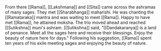 From there [[Rama]], [[Lakshmana]] and [[Sita]] came across the ashramas of many sages. They met [[Sharabhanga]] maharishi. He was chanting the [[Ramataraka]] mantra and was waiting to meet [[Rama]]. Happy to have met [[Rama]], he attained moksha. The trio moved ahead and reached [[Sutikshna]] muni's ashram. [[Sutikshna]] said, "[[Dandakaranya]] is a land of penance. Meet all the sages here and receive their blessings. Enjoy the beauty of nature here for days." Following his suggestion, [[Rama]] spent ten years of his exile meeting sages and enjoying the beauty of nature.